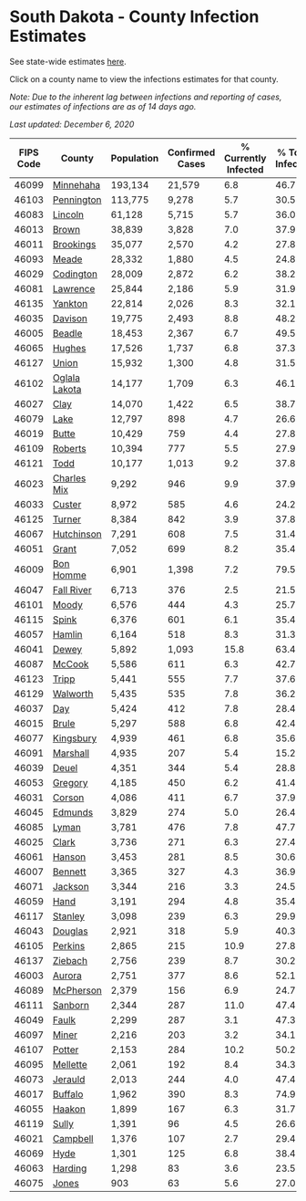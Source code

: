 # South Dakota - County Infection Estimates

See state-wide estimates [here](/infections/us-sd).

Click on a county name to view the infections estimates for that county.

*Note: Due to the inherent lag between infections and reporting of cases, our estimates of infections are as of 14 days ago.*

*Last updated: December 6, 2020*

|   FIPS Code |                         County |   Population |   Confirmed Cases |   % Currently Infected |   % Total Infected |
|-------------|--------------------------------|--------------|-------------------|------------------------|--------------------|
|       46099 |         [Minnehaha](minnehaha) |      193,134 |            21,579 |                    6.8 |               46.7 |
|       46103 |       [Pennington](pennington) |      113,775 |             9,278 |                    5.7 |               30.5 |
|       46083 |             [Lincoln](lincoln) |       61,128 |             5,715 |                    5.7 |               36.0 |
|       46013 |                 [Brown](brown) |       38,839 |             3,828 |                    7.0 |               37.9 |
|       46011 |         [Brookings](brookings) |       35,077 |             2,570 |                    4.2 |               27.8 |
|       46093 |                 [Meade](meade) |       28,332 |             1,880 |                    4.5 |               24.8 |
|       46029 |         [Codington](codington) |       28,009 |             2,872 |                    6.2 |               38.2 |
|       46081 |           [Lawrence](lawrence) |       25,844 |             2,186 |                    5.9 |               31.9 |
|       46135 |             [Yankton](yankton) |       22,814 |             2,026 |                    8.3 |               32.1 |
|       46035 |             [Davison](davison) |       19,775 |             2,493 |                    8.8 |               48.2 |
|       46005 |               [Beadle](beadle) |       18,453 |             2,367 |                    6.7 |               49.5 |
|       46065 |               [Hughes](hughes) |       17,526 |             1,737 |                    6.8 |               37.3 |
|       46127 |                 [Union](union) |       15,932 |             1,300 |                    4.8 |               31.5 |
|       46102 | [Oglala Lakota](oglala-lakota) |       14,177 |             1,709 |                    6.3 |               46.1 |
|       46027 |                   [Clay](clay) |       14,070 |             1,422 |                    6.5 |               38.7 |
|       46079 |                   [Lake](lake) |       12,797 |               898 |                    4.7 |               26.6 |
|       46019 |                 [Butte](butte) |       10,429 |               759 |                    4.4 |               27.8 |
|       46109 |             [Roberts](roberts) |       10,394 |               777 |                    5.5 |               27.9 |
|       46121 |                   [Todd](todd) |       10,177 |             1,013 |                    9.2 |               37.8 |
|       46023 |     [Charles Mix](charles-mix) |        9,292 |               946 |                    9.9 |               37.9 |
|       46033 |               [Custer](custer) |        8,972 |               585 |                    4.6 |               24.2 |
|       46125 |               [Turner](turner) |        8,384 |               842 |                    3.9 |               37.8 |
|       46067 |       [Hutchinson](hutchinson) |        7,291 |               608 |                    7.5 |               31.4 |
|       46051 |                 [Grant](grant) |        7,052 |               699 |                    8.2 |               35.4 |
|       46009 |         [Bon Homme](bon-homme) |        6,901 |             1,398 |                    7.2 |               79.5 |
|       46047 |       [Fall River](fall-river) |        6,713 |               376 |                    2.5 |               21.5 |
|       46101 |                 [Moody](moody) |        6,576 |               444 |                    4.3 |               25.7 |
|       46115 |                 [Spink](spink) |        6,376 |               601 |                    6.1 |               35.4 |
|       46057 |               [Hamlin](hamlin) |        6,164 |               518 |                    8.3 |               31.3 |
|       46041 |                 [Dewey](dewey) |        5,892 |             1,093 |                   15.8 |               63.4 |
|       46087 |               [McCook](mccook) |        5,586 |               611 |                    6.3 |               42.7 |
|       46123 |                 [Tripp](tripp) |        5,441 |               555 |                    7.7 |               37.6 |
|       46129 |           [Walworth](walworth) |        5,435 |               535 |                    7.8 |               36.2 |
|       46037 |                     [Day](day) |        5,424 |               412 |                    7.8 |               28.4 |
|       46015 |                 [Brule](brule) |        5,297 |               588 |                    6.8 |               42.4 |
|       46077 |         [Kingsbury](kingsbury) |        4,939 |               461 |                    6.8 |               35.6 |
|       46091 |           [Marshall](marshall) |        4,935 |               207 |                    5.4 |               15.2 |
|       46039 |                 [Deuel](deuel) |        4,351 |               344 |                    5.4 |               28.8 |
|       46053 |             [Gregory](gregory) |        4,185 |               450 |                    6.2 |               41.4 |
|       46031 |               [Corson](corson) |        4,086 |               411 |                    6.7 |               37.9 |
|       46045 |             [Edmunds](edmunds) |        3,829 |               274 |                    5.0 |               26.4 |
|       46085 |                 [Lyman](lyman) |        3,781 |               476 |                    7.8 |               47.7 |
|       46025 |                 [Clark](clark) |        3,736 |               271 |                    6.3 |               27.4 |
|       46061 |               [Hanson](hanson) |        3,453 |               281 |                    8.5 |               30.6 |
|       46007 |             [Bennett](bennett) |        3,365 |               327 |                    4.3 |               36.9 |
|       46071 |             [Jackson](jackson) |        3,344 |               216 |                    3.3 |               24.5 |
|       46059 |                   [Hand](hand) |        3,191 |               294 |                    4.8 |               35.4 |
|       46117 |             [Stanley](stanley) |        3,098 |               239 |                    6.3 |               29.9 |
|       46043 |             [Douglas](douglas) |        2,921 |               318 |                    5.9 |               40.3 |
|       46105 |             [Perkins](perkins) |        2,865 |               215 |                   10.9 |               27.8 |
|       46137 |             [Ziebach](ziebach) |        2,756 |               239 |                    8.7 |               30.2 |
|       46003 |               [Aurora](aurora) |        2,751 |               377 |                    8.6 |               52.1 |
|       46089 |         [McPherson](mcpherson) |        2,379 |               156 |                    6.9 |               24.7 |
|       46111 |             [Sanborn](sanborn) |        2,344 |               287 |                   11.0 |               47.4 |
|       46049 |                 [Faulk](faulk) |        2,299 |               287 |                    3.1 |               47.3 |
|       46097 |                 [Miner](miner) |        2,216 |               203 |                    3.2 |               34.1 |
|       46107 |               [Potter](potter) |        2,153 |               284 |                   10.2 |               50.2 |
|       46095 |           [Mellette](mellette) |        2,061 |               192 |                    8.4 |               34.3 |
|       46073 |             [Jerauld](jerauld) |        2,013 |               244 |                    4.0 |               47.4 |
|       46017 |             [Buffalo](buffalo) |        1,962 |               390 |                    8.3 |               74.9 |
|       46055 |               [Haakon](haakon) |        1,899 |               167 |                    6.3 |               31.7 |
|       46119 |                 [Sully](sully) |        1,391 |                96 |                    4.5 |               26.6 |
|       46021 |           [Campbell](campbell) |        1,376 |               107 |                    2.7 |               29.4 |
|       46069 |                   [Hyde](hyde) |        1,301 |               125 |                    6.8 |               38.4 |
|       46063 |             [Harding](harding) |        1,298 |                83 |                    3.6 |               23.5 |
|       46075 |                 [Jones](jones) |          903 |                63 |                    5.6 |               27.0 |